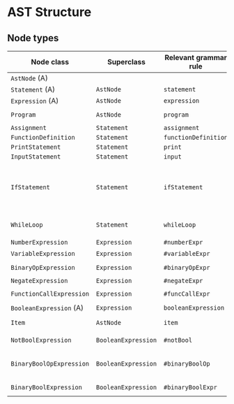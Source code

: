 # AST Structure

## Node types

| Node class              | Superclass          | Relevant grammar rule | Children
|-------------------------|---------------------|-----------------------|:---------------------------------------------:
| `AstNode` (A)           |                     |                       | —
| `Statement` (A)         | `AstNode`           | `statement`           | —
| `Expression` (A)        | `AstNode`           | `expression`          | —
| `Program`               | `AstNode`           | `program`             | `statements: List<Statement>`
| `Assignment`            | `Statement`         | `assignment`          | `value: Expression`
| `FunctionDefinition`    | `Statement`         | `functionDefinition`  | `body: Expression`
| `PrintStatement`        | `Statement`         | `print`               | `items: List<Item>`
| `InputStatement`        | `Statement`         | `input`               | `items: List<Item>`
| `IfStatement`           | `Statement`         | `ifStatement`         | `cond: BooleanExpression; trueStmt; Statement; falseStmt: Statement (optional)`
| `WhileLoop`             | `Statement`         | `whileLoop`           | `cond: BooleanExpression; stmt; Statement`
| `NumberExpression`      | `Expression`        | `#numberExpr`         | -
| `VariableExpression`    | `Expression`        | `#variableExpr`       | - 
| `BinaryOpExpression`    | `Expression`        | `#binaryOpExpr`       | `left: Expression; right: Expression`
| `NegateExpression`      | `Expression`        | `#negateExpr`         | `expr: Expression`
| `FunctionCallExpression`| `Expression`        | `#funcCallExpr`       | `args: List<Expression>`
| `BooleanExpression` (A) | `Expression`        | `booleanExpression`   | —
| `Item`                  | `AstNode`           | `item`                | `expr: Expression` (or a `String`)
| `NotBoolExpression`     | `BooleanExpression` | `#notBool`            | `expr: BooleanExpression`
| `BinaryBoolOpExpression`| `BooleanExpression` | `#binaryBoolOp`       | `left: BooleanExpression; right: BooleanExpression`
| `BinaryBoolExpression`  | `BooleanExpression` | `#binaryBoolExpr`     | `left: Expression; right: Expression`